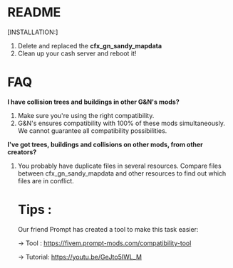 # README 

[INSTALLATION:]
1. Delete and replaced the **cfx_gn_sandy_mapdata**
2. Clean up your cash server and reboot it!



# FAQ

**I have collision trees and buildings in other G&N's mods?**

1. Make sure you're using the right compatibility.
2. G&N's ensures compatibility with 100% of these mods simultaneously. 
   We cannot guarantee all compatibility possibilities.

**I've got trees, buildings and collisions on other mods, from other creators?**

1. You probably have duplicate files in several resources. Compare files between cfx_gn_sandy_mapdata and other resources to find out which files are in conflict.

    # Tips :
    Our friend Prompt has created a tool to make this task easier: 

    -> Tool : https://fivem.prompt-mods.com/compatibility-tool

    -> Tutorial: https://youtu.be/GeJto5IWL_M

